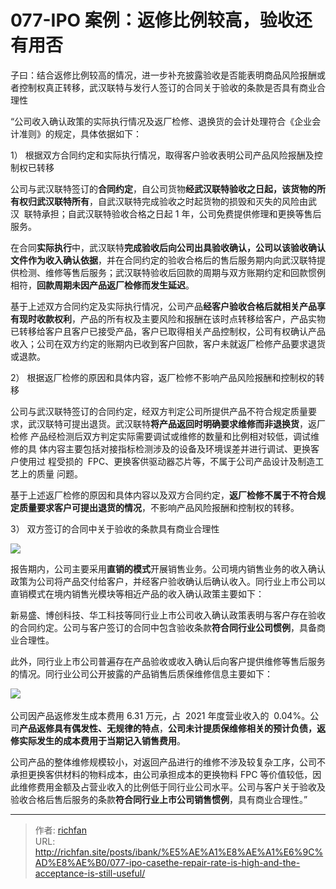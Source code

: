 # 077-IPO 案例：返修比例较高，验收还有用否

子曰：结合返修比例较高的情况，进一步补充披露验收是否能表明商品风险报酬或者控制权真正转移，武汉联特与发行人签订的合同关于验收的条款是否具有商业合理性

“公司收入确认政策的实际执行情况及返厂检修、退换货的会计处理符合《企业会计准则》的规定，具体依据如下：

1） 根据双方合同约定和实际执行情况，取得客户验收表明公司产品风险报酬及控制权已转移

公司与武汉联特签订的**合同约定**，自公司货物**经武汉联特验收之日起，该货物的所有权归武汉联特所有**，自武汉联特完成验收之时起货物的损毁和灭失的风险由武汉  联特承担；自武汉联特验收合格之日起 1 年，公司免费提供修理和更换等售后服务。

在合同**实际执行**中，武汉联特**完成验收后向公司出具验收确认，公司以该验收确认文件作为收入确认依据**，并在合同约定的验收合格后的售后服务期内向武汉联特提供检测、维修等售后服务；武汉联特验收后回款的周期与双方账期约定和回款惯例相符，**回款周期未因产品返厂检修而发生延迟**。

基于上述双方合同约定及实际执行情况，公司产品**经客户验收合格后就相关产品享有现时收款权利**，产品的所有权及主要风险和报酬在该时点转移给客户，产品实物已转移给客户且客户已接受产品，客户已取得相关产品控制权，公司有权确认产品收入；公司在双方约定的账期内已收到客户回款，客户未就返厂检修产品要求退货或退款。

2） 根据返厂检修的原因和具体内容，返厂检修不影响产品风险报酬和控制权的转移

公司与武汉联特签订的合同约定，经双方判定公司所提供产品不符合规定质量要求，武汉联特可提出退货。武汉联特**将产品返回时明确要求维修而非退换货**，返厂检修 产品经检测后双方判定实际需要调试或维修的数量和比例相对较低，调试维修的具 体内容主要包括对接指标检测涉及的设备及环境误差并进行调试、更换客户使用过 程受损的  FPC、更换客供驱动器芯片等，不属于公司产品设计及制造工艺上的质量 问题。

基于上述返厂检修的原因和具体内容以及双方合同约定，**返厂检修不属于不符合规定质量要求客户可提出退货的情况**，不影响产品风险报酬和控制权的转移。

3） 双方签订的合同中关于验收的条款具有商业合理性

![](https://img.richfan.site/obsidian/IPO/077-IPO-案例：返修比例较高，验收还有用否_1.webp)

报告期内，公司主要采用**直销的模式**开展销售业务。公司境内销售业务的收入确认政策为公司将产品交付给客户，并经客户验收确认后确认收入。同行业上市公司以直销模式在境内销售光模块等相近产品的收入确认政策主要如下：

新易盛、博创科技、华工科技等同行业上市公司收入确认政策表明与客户存在验收的合同约定。公司与客户签订的合同中包含验收条款**符合同行业公司惯例**，具备商业合理性。

此外，同行业上市公司普遍存在产品验收或收入确认后向客户提供维修等售后服务的情况。同行业公司公开披露的产品销售后质保维修信息主要如下：

![](https://img.richfan.site/obsidian/IPO/077-IPO-案例：返修比例较高，验收还有用否_2.webp) 

公司因产品返修发生成本费用 6.31 万元，占  2021 年度营业收入的  0.04%。公司**产品返修具有偶发性、无规律的特点**，**公司未计提质保维修相关的预计负债，返修实际发生的成本费用于当期记入销售费用**。

公司产品的整体维修规模较小，对返回产品进行的维修不涉及较复杂工序，公司不承担更换客供材料的物料成本，由公司承担成本的更换物料 FPC 等价值较低，因此维修费用金额及占营业收入的比例低于同行业公司水平。公司与客户关于验收及验收合格后售后服务的条款**符合同行业上市公司销售惯例**，具有商业合理性。”

---

> 作者: [richfan](https://richfan.site/)  
> URL: http://richfan.site/posts/ibank/%E5%AE%A1%E8%AE%A1%E6%9C%AD%E8%AE%B0/077-ipo-casethe-repair-rate-is-high-and-the-acceptance-is-still-useful/  

